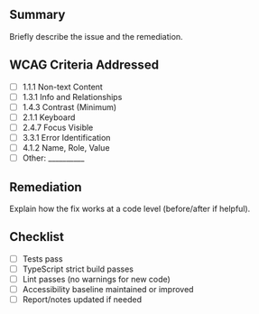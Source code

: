 ## Summary
Briefly describe the issue and the remediation.

## WCAG Criteria Addressed
- [ ] 1.1.1 Non-text Content
- [ ] 1.3.1 Info and Relationships
- [ ] 1.4.3 Contrast (Minimum)
- [ ] 2.1.1 Keyboard
- [ ] 2.4.7 Focus Visible
- [ ] 3.3.1 Error Identification
- [ ] 4.1.2 Name, Role, Value
- [ ] Other: __________

## Remediation
Explain how the fix works at a code level (before/after if helpful).

## Checklist
- [ ] Tests pass
- [ ] TypeScript strict build passes
- [ ] Lint passes (no warnings for new code)
- [ ] Accessibility baseline maintained or improved
- [ ] Report/notes updated if needed